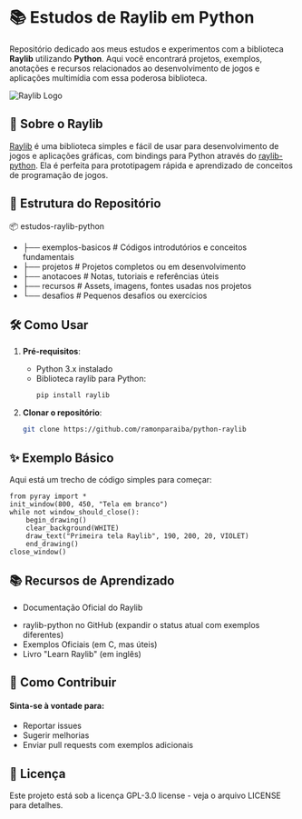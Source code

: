 # 📚 Estudos de Raylib em Python

Repositório dedicado aos meus estudos e experimentos com a biblioteca **Raylib** utilizando **Python**. Aqui você encontrará projetos, exemplos, anotações e recursos relacionados ao desenvolvimento de jogos e aplicações multimídia com essa poderosa biblioteca.

![Raylib Logo](https://github.com/raysan5/raylib/blob/master/logo/raylib_180x180.png)  

## 🚀 Sobre o Raylib

[Raylib](https://www.raylib.com/) é uma biblioteca simples e fácil de usar para desenvolvimento de jogos e aplicações gráficas, com bindings para Python através do [raylib-python](https://github.com/overdev/raylib-py). Ela é perfeita para prototipagem rápida e aprendizado de conceitos de programação de jogos.

## 📂 Estrutura do Repositório
📦 estudos-raylib-python
- ├── exemplos-basicos      # Códigos introdutórios e conceitos fundamentais
- ├── projetos              # Projetos completos ou em desenvolvimento
- ├── anotacoes             # Notas, tutoriais e referências úteis
- ├── recursos              # Assets, imagens, fontes usadas nos projetos
- └── desafios              # Pequenos desafios ou exercícios

## 🛠️ Como Usar

1. **Pré-requisitos**:
   - Python 3.x instalado
   - Biblioteca raylib para Python:
     ```bash
     pip install raylib
     ```

2. **Clonar o repositório**:
   ```bash
   git clone https://github.com/ramonparaiba/python-raylib

## ✨ Exemplo Básico
Aqui está um trecho de código simples para começar:

```
from pyray import *
init_window(800, 450, "Tela em branco")
while not window_should_close():
    begin_drawing()
    clear_background(WHITE)
    draw_text("Primeira tela Raylib", 190, 200, 20, VIOLET)
    end_drawing()
close_window()
```

## 📚 Recursos de Aprendizado
* Documentação Oficial do Raylib
- raylib-python no GitHub (expandir o status atual com exemplos diferentes)
- Exemplos Oficiais (em C, mas úteis)
- Livro "Learn Raylib" (em inglês)

## 🤝 Como Contribuir
#### Sinta-se à vontade para:
- Reportar issues
- Sugerir melhorias
- Enviar pull requests com exemplos adicionais

## 📄 Licença
Este projeto está sob a licença GPL-3.0 license - veja o arquivo LICENSE para detalhes.

